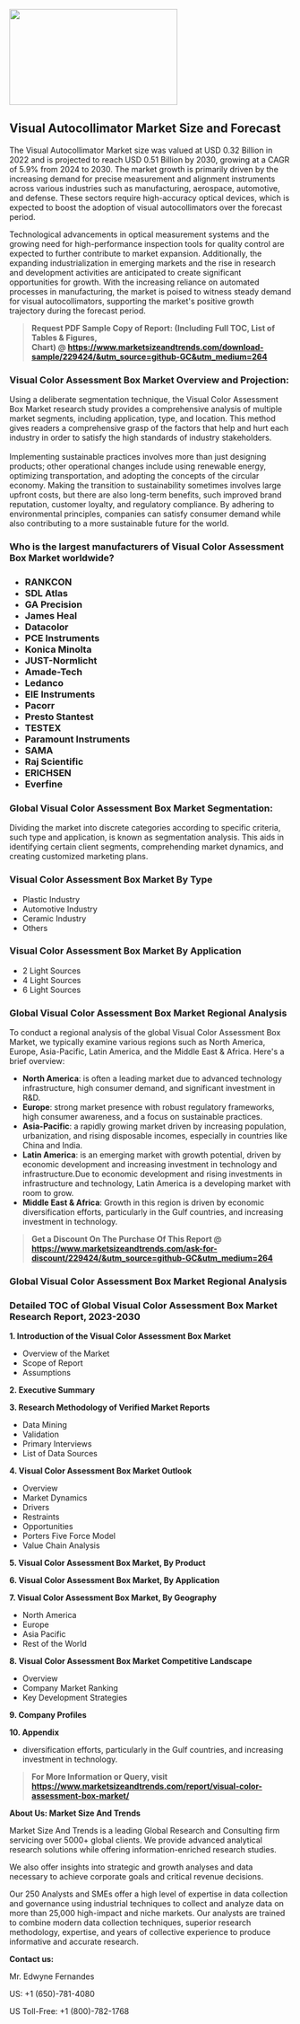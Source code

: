 <p><img class="alignnone size-medium wp-image-20088" src="https://ffe5etoiles.com/wp-content/uploads/2024/12/MST1-300x171.png" alt="" width="300" height="171" /></p><h2>Visual Autocollimator Market Size and Forecast</h2><p>The Visual Autocollimator Market size was valued at USD 0.32 Billion in 2022 and is projected to reach USD 0.51 Billion by 2030, growing at a CAGR of 5.9% from 2024 to 2030. The market growth is primarily driven by the increasing demand for precise measurement and alignment instruments across various industries such as manufacturing, aerospace, automotive, and defense. These sectors require high-accuracy optical devices, which is expected to boost the adoption of visual autocollimators over the forecast period.</p><p>Technological advancements in optical measurement systems and the growing need for high-performance inspection tools for quality control are expected to further contribute to market expansion. Additionally, the expanding industrialization in emerging markets and the rise in research and development activities are anticipated to create significant opportunities for growth. With the increasing reliance on automated processes in manufacturing, the market is poised to witness steady demand for visual autocollimators, supporting the market's positive growth trajectory during the forecast period.</p></p><blockquote id="" class=""><strong>Request PDF Sample Copy of Report: (Including Full TOC, List of Tables &amp; Figures, Chart)&nbsp;@&nbsp;<strong><a href="https://www.marketsizeandtrends.com/download-sample/229424/&utm_source=github-GC&utm_medium=264" target="_blank">https://www.marketsizeandtrends.com/download-sample/229424/&utm_source=github-GC&utm_medium=264</a></strong></strong></blockquote><h3 id="" class="">Visual Color Assessment Box Market&nbsp;Overview and Projection:</h3><p id="" class="">Using a deliberate segmentation technique, the Visual Color Assessment Box Market research study provides a comprehensive analysis of multiple market segments, including application, type, and location. This method gives readers a comprehensive grasp of the factors that help and hurt each industry in order to satisfy the high standards of industry stakeholders. <br /> <br />Implementing sustainable practices involves more than just designing products; other operational changes include using renewable energy, optimizing transportation, and adopting the concepts of the circular economy. Making the transition to sustainability sometimes involves large upfront costs, but there are also long-term benefits, such improved brand reputation, customer loyalty, and regulatory compliance. By adhering to environmental principles, companies can satisfy consumer demand while also contributing to a more sustainable future for the world.</p><h3 id="" class="">Who is the largest manufacturers of&nbsp;Visual Color Assessment Box Market worldwide?</h3><h3 class=""><p><ul><li>RANKCON </li><li> SDL Atlas </li><li> GA Precision </li><li> James Heal </li><li> Datacolor </li><li> PCE Instruments </li><li> Konica Minolta </li><li> JUST-Normlicht </li><li> Amade-Tech </li><li> Ledanco </li><li> EIE Instruments </li><li> Pacorr </li><li> Presto Stantest </li><li> TESTEX </li><li> Paramount Instruments </li><li> SAMA </li><li> Raj Scientific </li><li> ERICHSEN </li><li> Everfine</li></ul></p></h3><h3 id="" class="">Global&nbsp;Visual Color Assessment Box Market Segmentation:</h3><p id="" class="">Dividing the market into discrete categories according to specific criteria, such type and application, is known as segmentation analysis. This aids in identifying certain client segments, comprehending market dynamics, and creating customized marketing plans.</p><h3 id="" class="">Visual Color Assessment Box Market&nbsp;By Type</h3><p><p><ul><li>Plastic Industry</li><li> Automotive Industry</li><li> Ceramic Industry</li><li> Others</p></li></ul></p></p><h3 id="" class="">Visual Color Assessment Box Market&nbsp;By Application</h3><p class=""><p><ul><li>2 Light Sources</li><li> 4 Light Sources</li><li> 6 Light Sources</li></ul></p></p><h3 id="" class="">Global Visual Color Assessment Box Market Regional Analysis</h3><p id="" class="">To conduct a regional analysis of the global Visual Color Assessment Box Market, we typically examine various regions such as North America, Europe, Asia-Pacific, Latin America, and the Middle East &amp; Africa. Here's a brief overview:</p><ul><li><strong>North America</strong>: is often a leading market due to advanced technology infrastructure, high consumer demand, and significant investment in R&amp;D.</li><li><strong>Europe</strong>: strong market presence with robust regulatory frameworks, high consumer awareness, and a focus on sustainable practices.</li><li><strong>Asia-Pacific</strong>: a rapidly growing market driven by increasing population, urbanization, and rising disposable incomes, especially in countries like China and India.</li><li><strong>Latin America</strong>: is an emerging market with growth potential, driven by economic development and increasing investment in technology and infrastructure.Due to economic development and rising investments in infrastructure and technology, Latin America is a developing market with room to grow.</li><li><strong>Middle East &amp; Africa</strong>: Growth in this region is driven by economic diversification efforts, particularly in the Gulf countries, and increasing investment in technology.</li></ul><blockquote id="" class=""><strong>Get a Discount On The Purchase Of This Report @ <strong><a href="https://www.marketsizeandtrends.com/ask-for-discount/229424/&utm_source=github-GC&utm_medium=264" target="_blank">https://www.marketsizeandtrends.com/ask-for-discount/229424/&utm_source=github-GC&utm_medium=264</a></strong></strong></blockquote><h3 id="" class="">Global Visual Color Assessment Box Market Regional Analysis</h3><h3 id="" class="">Detailed TOC of Global Visual Color Assessment Box Market Research Report, 2023-2030</h3><p id="" class=""><strong>1. Introduction of the Visual Color Assessment Box Market</strong></p><ul><li>Overview of the Market</li><li>Scope of Report</li><li>Assumptions</li></ul><p id="" class=""><strong>2. Executive Summary</strong></p><p id="" class=""><strong>3. Research Methodology of Verified Market Reports</strong></p><ul><li>Data Mining</li><li>Validation</li><li>Primary Interviews</li><li>List of Data Sources</li></ul><p id="" class=""><strong>4. Visual Color Assessment Box Market Outlook</strong></p><ul><li>Overview</li><li>Market Dynamics</li><li>Drivers</li><li>Restraints</li><li>Opportunities</li><li>Porters Five Force Model</li><li>Value Chain Analysis</li></ul><p id="" class=""><strong>5. Visual Color Assessment Box Market, By Product</strong></p><p id="" class=""><strong>6. Visual Color Assessment Box Market, By Application</strong></p><p id="" class=""><strong>7. Visual Color Assessment Box Market, By Geography</strong></p><ul><li>North America</li><li>Europe</li><li>Asia Pacific</li><li>Rest of the World</li></ul><p id="" class=""><strong>8. Visual Color Assessment Box Market Competitive Landscape</strong></p><ul><li>Overview</li><li>Company Market Ranking</li><li>Key Development Strategies</li></ul><p id="" class=""><strong>9. Company Profiles</strong></p><p id="" class=""><strong>10. Appendix</strong></p><ul><li>diversification efforts, particularly in the Gulf countries, and increasing investment in technology.</li></ul><blockquote id="" class=""><strong>For More Information or Query, visit <strong><strong><a href="https://www.marketsizeandtrends.com/report/visual-color-assessment-box-market/" target="_blank">https://www.marketsizeandtrends.com/report/visual-color-assessment-box-market/</a></strong></strong></strong></blockquote><p id="" class=""><strong>About Us: Market Size And Trends</strong></p><p id="" class="">Market Size And Trends is a leading Global Research and Consulting firm servicing over 5000+ global clients. We provide advanced analytical research solutions while offering information-enriched research studies.</p><p id="" class="">We also offer insights into strategic and growth analyses and data necessary to achieve corporate goals and critical revenue decisions.</p><p id="" class="">Our 250 Analysts and SMEs offer a high level of expertise in data collection and governance using industrial techniques to collect and analyze data on more than 25,000 high-impact and niche markets. Our analysts are trained to combine modern data collection techniques, superior research methodology, expertise, and years of collective experience to produce informative and accurate research.</p><p id="" class=""><strong>Contact us:</strong></p><p id="" class="">Mr. Edwyne Fernandes</p><p id="" class="">US: +1 (650)-781-4080</p><p id="" class="">US Toll-Free: +1 (800)-782-1768</p>
